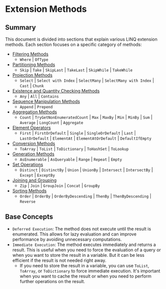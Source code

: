 # Extension Methods

## Summary

This document is divided into sections that explain various LINQ extension methods. Each section focuses on a specific category of methods:

- [Filtering Methods](1.Filtering.md)
  - `Where` | `OfType`
- [Partitioning Methods](2.Partitioning.md)
  - `Skip` | `Take` | `SkipLast` | `TakeLast` | `SkipWhile` | `TakeWhile`
- [Projection Methods](3.Projection.md)
  - `Select` | `Select with Index` | `SelectMany` | `SelectMany with Index` | `Cast` | `Chunk`
- [Existence and Quantity Checking Methods](4.ExistenceAndQuantityChecking.md)
  - `Any` | `All` | `Contains`
- [Sequence Manipulation Methods](5.SequenceManipulation.md)
  - `Append` | `Prepend`
- [Aggregation Methods](6.Aggregation.md)
  - `Count` | `TryGetNonEnumeratedCount` | `Max` | `MaxBy` | `Min` | `MinBy` | `Sum` | `Average` | `LongCount` | `Aggregate`
- [Element Operators](7.ElementOperators.md)
  - `First` | `FirstOrDefault` | `Single` | `SingleOrDefault` | `Last` | `LastOrDefault` | `ElementAt` | `ElementAtOrDefault` | `DefaultIfEmpty`
- [Conversion Methods](8.ConversionMethods.md)
  - `ToArray` | `ToList` | `ToDictionary` | `ToHashSet` | `ToLookup`
- [Generation Methods](9.GenerationMethods.md)
  - `AsEnumerable` | `AsQueryable` | `Range` | `Repeat` | `Empty`
- [Set Operations](10.SetOperations.md)
  - `Distinct` | `DistinctBy` | `Union` | `UnionBy` | `Intersect` | `IntersectBy` | `Except` | `ExceptBy`
- [Joining and Grouping](11.JoiningAndGrouping.md)
  - `Zip` | `Join` | `GroupJoin` | `Concat` | `GroupBy`
- [Sorting Methods](12.Sorting.md)
  - `Order` | `OrderBy` | `OrderByDescending` | `ThenBy` | `ThenByDescending` | `Reverse`

## Base Concepts

- `Deferred Execution`: The method does not execute until the result is enumerated. This allows for lazy evaluation and can improve performance by avoiding unnecessary computations.
- `Immediate Execution`: The method executes immediately and returns a result. This is useful when you need to force the evaluation of a query or when you want to store the result in a variable. But it can be less efficient if the result is not needed right away.
  - If you need to store the result in a variable, you can use `ToList`, `ToArray`, or `ToDictionary` to force immediate execution. It's important when you want to cache the result or when you need to perform further operations on the result.
